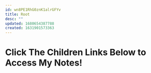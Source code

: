 ```yaml
---
id: wn8PE1RhG0znK1alrGFYv
title: Root
desc: ""
updated: 1680654387788
created: 1631901573363
---
```


# Click The Children Links Below to Access My Notes!
